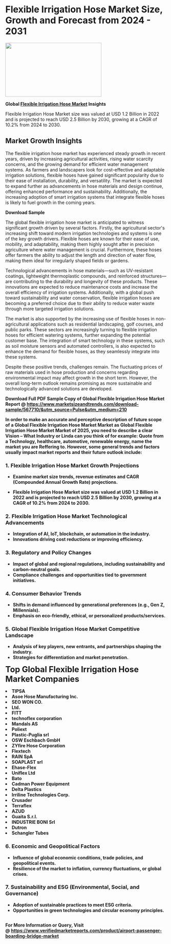 <H1>Flexible Irrigation Hose Market Size, Growth and Forecast from 2024 - 2031</H1><img class="aligncenter size-medium wp-image-584254" src="https://thirdeyenews.in/wp-content/uploads/2024/09/Global-Market-Research-300x168.jpeg" alt="" width="300" height="168" /><p><strong>Global&nbsp;<a href="https://www.marketsizeandtrends.com/download-sample/567710/&amp;utm_source=Pulse&amp;utm_medium=210">Flexible Irrigation Hose Market</a> Insights</strong></p><p>Flexible Irrigation Hose Market size was valued at USD 1.2 Billion in 2022 and is projected to reach USD 2.5 Billion by 2030, growing at a CAGR of 10.2% from 2024 to 2030.</p><p><h2>Market Growth Insights</h2> <p>The flexible irrigation hose market has experienced steady growth in recent years, driven by increasing agricultural activities, rising water scarcity concerns, and the growing demand for efficient water management systems. As farmers and landscapers look for cost-effective and adaptable irrigation solutions, flexible hoses have gained significant popularity due to their ease of installation, durability, and versatility. The market is expected to expand further as advancements in hose materials and design continue, offering enhanced performance and sustainability. Additionally, the increasing adoption of smart irrigation systems that integrate flexible hoses is likely to fuel growth in the coming years.</p> <p><strong>Download Sample</strong></p> <p>The global flexible irrigation hose market is anticipated to witness significant growth driven by several factors. Firstly, the agricultural sector's increasing shift toward modern irrigation technologies and systems is one of the key growth drivers. Flexible hoses are known for their ease of use, mobility, and adaptability, making them highly sought after in precision agriculture where water management is crucial. Furthermore, these hoses offer farmers the ability to adjust the length and direction of water flow, making them ideal for irregularly shaped fields or gardens.</p> <p>Technological advancements in hose materials—such as UV-resistant coatings, lightweight thermoplastic compounds, and reinforced structures—are contributing to the durability and longevity of these products. These innovations are expected to reduce maintenance costs and increase the overall efficiency of irrigation systems. Additionally, with a global push toward sustainability and water conservation, flexible irrigation hoses are becoming a preferred choice due to their ability to reduce water waste through more targeted irrigation solutions.</p> <p>The market is also supported by the increasing use of flexible hoses in non-agricultural applications such as residential landscaping, golf courses, and public parks. These sectors are increasingly turning to flexible irrigation hoses for efficient watering systems, further expanding the potential customer base. The integration of smart technology in these systems, such as soil moisture sensors and automated controllers, is also expected to enhance the demand for flexible hoses, as they seamlessly integrate into these systems.</p> <p>Despite these positive trends, challenges remain. The fluctuating prices of raw materials used in hose production and concerns regarding environmental impact may affect growth in the short term. However, the overall long-term outlook remains promising as more sustainable and technologically advanced solutions are developed.</p> <p><strong></p><p><span class=""><strong>Download Full PDF Sample Copy of Global Flexible Irrigation Hose Market Report</strong> @ <a href="https://www.marketsizeandtrends.com/download-sample/567710/&amp;utm_source=Pulse&amp;utm_medium=210" target="_blank">https://www.marketsizeandtrends.com/download-sample/567710/&amp;utm_source=Pulse&amp;utm_medium=210</a></span></p><p>In order to make an accurate and perceptive description of future scope of a Global&nbsp;Flexible Irrigation Hose Market Market as Global&nbsp;Flexible Irrigation Hose Market Market of 2025, you need to describe a clear Vision &ndash; What Industry or Linda can you think of for example: Quote from a Technology, healthcare, automotive, renewable energy, name the market you are Reffering to. However, some general trends and factors usually impact market reports and their future outlook include:</p><h3>1.&nbsp;<strong>Flexible Irrigation Hose Market Growth Projections</strong></h3><ul><li>Examine market size trends, revenue estimates and CAGR (Compounded Annual Growth Rate) projections.</li><li><p>Flexible Irrigation Hose Market size was valued at USD 1.2 Billion in 2022 and is projected to reach USD 2.5 Billion by 2030, growing at a CAGR of 10.2% from 2024 to 2030.</p></li></ul><h3>2.&nbsp;<strong>Flexible Irrigation Hose Market Technological Advancements</strong></h3><ul><li>Integration of AI, IoT, blockchain, or automation in the industry.</li><li>Innovations driving cost reductions or improving efficiency.</li></ul><h3>3.&nbsp;<strong>Regulatory and Policy Changes</strong></h3><ul><li>Impact of global and regional regulations, including sustainability and carbon-neutral goals.</li><li>Compliance challenges and opportunities tied to government initiatives.</li></ul><h3>4.&nbsp;<strong>Consumer Behavior Trends</strong></h3><ul><li>Shifts in demand influenced by generational preferences (e.g., Gen Z, Millennials).</li><li>Emphasis on eco-friendly, ethical, or personalized products/services.</li></ul><h3>5.&nbsp;<strong>Global Flexible Irrigation Hose Market Competitive Landscape</strong></h3><ul><li>Analysis of key players, new entrants, and partnerships shaping the industry.</li><li>Strategies for differentiation and market penetration.</li></ul><p data-pm-slice="1 1 []"><span style="color: inherit; font-family: inherit; font-size: 25px;">Top Global Flexible Irrigation Hose Market Companies</span></p><div class="" data-test-id=""><p><li>TIPSA</li><li> Asoe Hose Manufacturing Inc.</li><li> SEO WON CO.</li><li> Ltd.</li><li> FITT</li><li> technoflex corporation</li><li> Mandals AS</li><li> Poliext</li><li> Plastic-Puglia srl</li><li> OSW Eschbach GmbH</li><li> ZYfire Hose Corporation</li><li> Flextech</li><li> RAIN SpA</li><li> SOAPLAST srl</li><li> Ehase-Flex</li><li> Uniflex Ltd</li><li> Bato</li><li> Cadman Power Equipment</li><li> Delta Plastics</li><li> Irriline Technologies Corp.</li><li> Crusader</li><li> Terraflex</li><li> AZUD</li><li> Guaita S.r.l.</li><li> INDUSTRIE BONI Srl</li><li> Dutron</li><li> Schangler Tubes</li></p></div><h3>6.&nbsp;<strong>Economic and Geopolitical Factors</strong></h3><ul><li>Influence of global economic conditions, trade policies, and geopolitical events.</li><li>Resilience of the market to inflation, currency fluctuations, or global crises.</li></ul><h3>7.&nbsp;<strong>Sustainability and ESG (Environmental, Social, and Governance)</strong></h3><ul><li>Adoption of sustainable practices to meet ESG criteria.</li><li>Opportunities in green technologies and circular economy principles.</li></ul><h2><strong style="font-size: 14px;">For More Information or Query, Visit @&nbsp;</strong><a style="background-color: #ffffff; font-size: 14px;" href="https://www.marketsizeandtrends.com/report/flexible-irrigation-hose-market/" target="_blank">https://www.verifiedmarketreports.com/product/airport-passenger-boarding-bridge-market</a></h2>
